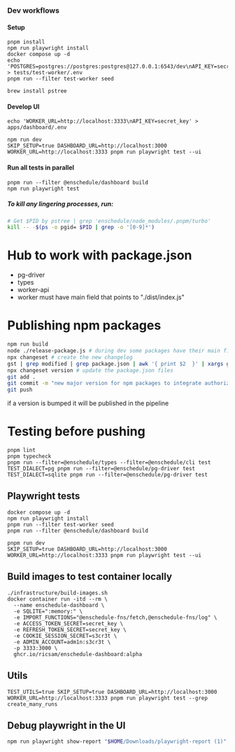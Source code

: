 ### Dev workflows
#### Setup
```
pnpm install
npm run playwright install
docker compose up -d
echo 'POSTGRES=postgres://postgres:postgres@127.0.0.1:6543/dev\nAPI_KEY=secret_key\nPORT=3333' > tests/test-worker/.env
pnpm run --filter test-worker seed

brew install pstree
```

#### Develop UI
```
echo 'WORKER_URL=http://localhost:3333\nAPI_KEY=secret_key' > apps/dashboard/.env

npm run dev
SKIP_SETUP=true DASHBOARD_URL=http://localhost:3000 WORKER_URL=http://localhost:3333 pnpm run playwright test --ui
```

#### Run all tests in parallel
```
pnpm run --filter @enschedule/dashboard build
npm run playwright test
```

##### To kill any lingering processes, run:
```bash
# Get $PID by pstree | grep 'enschedule/node_modules/.pnpm/turbo'
kill -- -$(ps -o pgid= $PID | grep -o '[0-9]*')
```

# Hub to work with package.json
* pg-driver
* types
* worker-api
* worker must have main field that points to "./dist/index.js"


# Publishing npm packages
```bash
npm run build
node ./release-package.js # during dev some packages have their main field point to ts files to aid when jumping to definition in vscode. When publishing to npm it is important that these fields change to pointing at the files in the dist folders. Done using release-package.js script
npx changeset # create the new changelog
gst | grep modified | grep package.json | awk '{ print $2  }' | xargs git checkout --
npx changeset version # update the package.json files
git add .
git commit -m "new major version for npm packages to integrate authorization and authentication with api keys and sessions"
git push
```

if a version is bumped it will be published in the pipeline


# Testing before pushing
```
pnpm lint
pnpm typecheck
pnpm run --filter=@enschedule/types --filter=@enschedule/cli test
TEST_DIALECT=pg pnpm run --filter=@enschedule/pg-driver test
TEST_DIALECT=sqlite pnpm run --filter=@enschedule/pg-driver test
```

## Playwright tests
```
docker compose up -d
npm run playwright install
pnpm run --filter test-worker seed
pnpm run --filter @enschedule/dashboard build

pnpm run dev
SKIP_SETUP=true DASHBOARD_URL=http://localhost:3000 WORKER_URL=http://localhost:3333 pnpm run playwright test --ui
```

## Build images to test container locally
```
./infrastructure/build-images.sh
docker container run -itd --rm \
  --name enschedule-dashboard \
  -e SQLITE=":memory:" \
  -e IMPORT_FUNCTIONS="@enschedule-fns/fetch,@enschedule-fns/log" \
  -e ACCESS_TOKEN_SECRET=secret_key \
  -e REFRESH_TOKEN_SECRET=secret_key \
  -e COOKIE_SESSION_SECRET=s3cr3t \
  -e ADMIN_ACCOUNT=adm1n:s3cr3t \
  -p 3333:3000 \
  ghcr.io/ricsam/enschedule-dashboard:alpha
```

## Utils
```
TEST_UTILS=true SKIP_SETUP=true DASHBOARD_URL=http://localhost:3000 WORKER_URL=http://localhost:3333 pnpm run playwright test --grep create_many_runs
```

## Debug playwright in the UI
```bash
npm run playwright show-report "$HOME/Downloads/playwright-report (1)"
```
